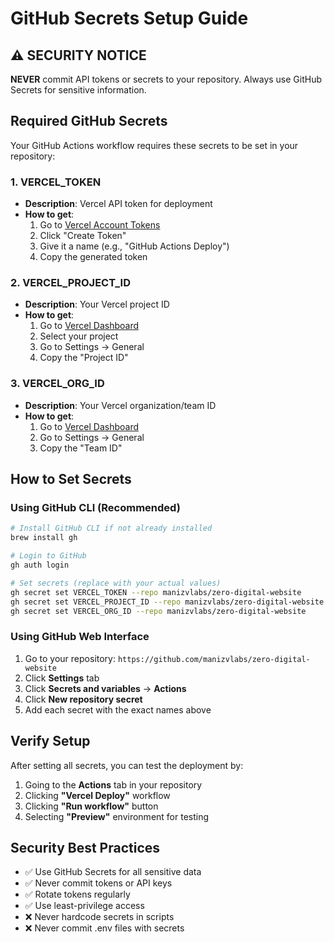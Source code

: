 # GitHub Secrets Setup Guide

## ⚠️ **SECURITY NOTICE**
**NEVER** commit API tokens or secrets to your repository. Always use GitHub Secrets for sensitive information.

## Required GitHub Secrets

Your GitHub Actions workflow requires these secrets to be set in your repository:

### 1. VERCEL_TOKEN
- **Description**: Vercel API token for deployment
- **How to get**: 
  1. Go to [Vercel Account Tokens](https://vercel.com/account/tokens)
  2. Click "Create Token"
  3. Give it a name (e.g., "GitHub Actions Deploy")
  4. Copy the generated token

### 2. VERCEL_PROJECT_ID
- **Description**: Your Vercel project ID
- **How to get**:
  1. Go to [Vercel Dashboard](https://vercel.com/dashboard)
  2. Select your project
  3. Go to Settings → General
  4. Copy the "Project ID"

### 3. VERCEL_ORG_ID
- **Description**: Your Vercel organization/team ID
- **How to get**:
  1. Go to [Vercel Dashboard](https://vercel.com/dashboard)
  2. Go to Settings → General
  3. Copy the "Team ID"

## How to Set Secrets

### Using GitHub CLI (Recommended)
```bash
# Install GitHub CLI if not already installed
brew install gh

# Login to GitHub
gh auth login

# Set secrets (replace with your actual values)
gh secret set VERCEL_TOKEN --repo manizvlabs/zero-digital-website
gh secret set VERCEL_PROJECT_ID --repo manizvlabs/zero-digital-website
gh secret set VERCEL_ORG_ID --repo manizvlabs/zero-digital-website
```

### Using GitHub Web Interface
1. Go to your repository: `https://github.com/manizvlabs/zero-digital-website`
2. Click **Settings** tab
3. Click **Secrets and variables** → **Actions**
4. Click **New repository secret**
5. Add each secret with the exact names above

## Verify Setup
After setting all secrets, you can test the deployment by:
1. Going to the **Actions** tab in your repository
2. Clicking **"Vercel Deploy"** workflow
3. Clicking **"Run workflow"** button
4. Selecting **"Preview"** environment for testing

## Security Best Practices
- ✅ Use GitHub Secrets for all sensitive data
- ✅ Never commit tokens or API keys
- ✅ Rotate tokens regularly
- ✅ Use least-privilege access
- ❌ Never hardcode secrets in scripts
- ❌ Never commit .env files with secrets
